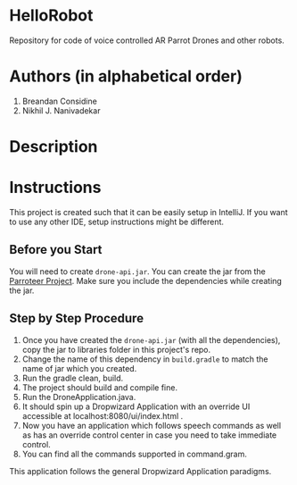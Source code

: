 # HelloRobot
Repository for code of voice controlled AR Parrot Drones and other robots.

# Authors (in alphabetical order)
1. Breandan Considine
2. Nikhil J. Nanivadekar

# Description


# Instructions

This project is created such that it can be easily setup in IntelliJ. If you want to use any other IDE, setup instructions might be different.

## Before you Start
You will need to create `drone-api.jar`.
You can create the jar from the [Parroteer Project](https://github.com/parrotsonjava/parroteer). 
Make sure you include the dependencies while creating the jar.

## Step by Step Procedure
1. Once you have created the `drone-api.jar` (with all the dependencies), copy the jar to libraries folder in this project's repo.
2. Change the name of this dependency in `build.gradle` to match the name of jar which you created.
3. Run the gradle clean, build.
4. The project should build and compile fine.
5. Run the DroneApplication.java.
6. It should spin up a Dropwizard Application with an override UI accessible at localhost:8080/ui/index.html .
7. Now you have an application which follows speech commands as well as has an override control center in case you need to take immediate control.
8. You can find all the commands supported in command.gram.

This application follows the general Dropwizard Application paradigms.

